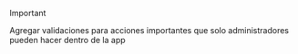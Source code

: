 >[!IMPORTANT]
Agregar validaciones para acciones importantes que solo administradores pueden hacer dentro de la app